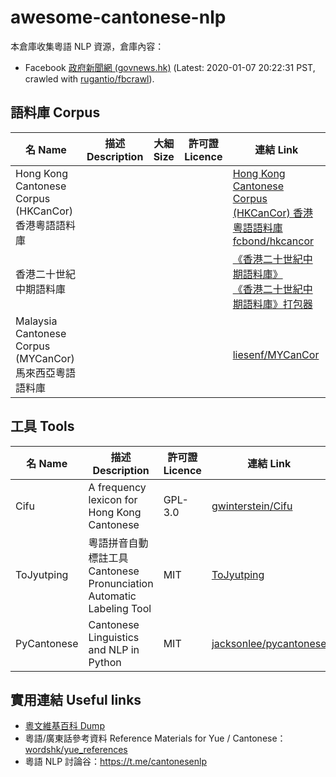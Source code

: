 # awesome-cantonese-nlp

本倉庫收集粵語 NLP 資源，倉庫內容：
- Facebook [政府新聞網 (govnews.hk)](https://www.facebook.com/govnews.hk/) (Latest: 2020-01-07 20:22:31 PST, crawled with [rugantio/fbcrawl](https://github.com/rugantio/fbcrawl)).

## 語料庫 Corpus

| 名 Name                                                   | 描述 Description | 大細 Size | 許可證 Licence | 連結 Link                                                                                                                                                     |
| --------------------------------------------------------- | ---------------- | --------- | -------------- | ------------------------------------------------------------------------------------------------------------------------------------------------------------- |
| Hong Kong Cantonese Corpus (HKCanCor) <br/>香港粵語語料庫 |                  |           |                | [Hong Kong Cantonese Corpus (HKCanCor) 香港粵語語料庫](http://compling.hss.ntu.edu.sg/hkcancor/) </br>[fcbond/hkcancor](https://github.com/fcbond/hkcancor)   |
| 香港二十世紀中期語料庫                                    |                  |           |                | [《香港二十世紀中期語料庫》](https://hkcc.eduhk.hk/v1/introduction.html) <br/> [《香港二十世紀中期語料庫》打包器](https://github.com/indiejoseph/hkcc-corpus) |
| Malaysia Cantonese Corpus (MYCanCor) 馬來西亞粵語語料庫   |                  |           |                | [liesenf/MYCanCor](https://github.com/liesenf/MYCanCor)                                                                                                      |

## 工具 Tools

| 名 Name     | 描述 Description                                                     | 許可證 Licence | 連結 Link                                                            |
| ----------- | -------------------------------------------------------------------- | -------------- | -------------------------------------------------------------------- |
| Cifu        | A frequency lexicon for Hong Kong Cantonese                          | GPL-3.0        | [gwinterstein/Cifu](https://github.com/gwinterstein/Cifu)            |
| ToJyutping  | 粵語拼音自動標註工具 Cantonese Pronunciation Automatic Labeling Tool | MIT            | [ToJyutping](https://github.com/CanCLID/ToJyutping)                  |
| PyCantonese | Cantonese Linguistics and NLP in Python                              | MIT            | [jacksonlee/pycantonese](https://github.com/jacksonllee/pycantonese) |


## 實用連結 Useful links

- [粵文維基百科 Dump](https://dumps.wikimedia.org/zh_yuewiki/)
- 粵語/廣東話參考資料 Reference Materials for Yue / Cantonese： [wordshk/yue_references](https://github.com/wordshk/yue_references)
- 粵語 NLP 討論谷：<https://t.me/cantonesenlp>
